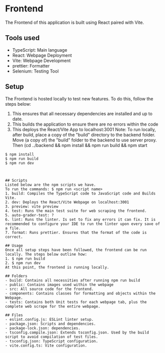 # Frontend
The Frontend of this application is built using React paired with Vite. 

## Tools used
- TypeScript: Main language
- React: Webpage Deployment
- Vite: Webpage Development 
- prettier: Formatter
- Selenium: Testing Tool

## Setup
The Frontend is hosted locally to test new features. To do this, follow
the steps below:

1. This ensures that all necessary dependencies are installed and up to date.
2. This builds the application to ensure there are no errors within the code
3. This deploys the React/Vite App to localhost:3001
Note: To run locally, after build, place a copy of the "build" directory to the backend folder.
      Move (a copy of) the "build" folder to the backend to use server proxy.
      Then (cd ../backend && npm install && npm run build && npm start

```plaintext
$ npm install
$ npm run build
$ npm run dev



## Scripts
Listed below are the npm scripts we have. 
To run the commands: $ npm run <script name>
1. build: Compiles the TypeScript code to JavaScript code and Builds Vite.
2. dev: Deploys the React/Vite Webpage on localhost:3001
3. preview: vite preview
4. test: Runs the main test suite for web scraping the frontend.
5. auto-grader-test: ?
6. lint: Runs the linter. Is set to fix any errors it can fix. It is recommended to configure your IDE to run the linter upon every save of a file.
7. format: Runs prettier. Ensures that the format of the code is correct.

## Usage
Once all setup steps have been followed, the frontend can be run locally. The steps below outline how:
1. $ npm run build
2. $ npm run dev
At this point, the frontend is running locally.

## Folders
- build: Contains all necessities after running npm run build
- public: Contains images used within the webpage
- src: All source code for the frontend.
- components: Contains classes for formatting and objects within the Webpage.
- tests: Contains both Unit tests for each webpage tab, plus the complete web scrape for the entire webpage. 

## Files
- eslint.config.js: ESLint linter setup.
- package.json: Scripts and dependencies.
- package-lock.json: dependencies.
- tsconfig.compile.json: Extends tsconfig.json. Used by the build script to avoid compilation of test files.
- tsconfig.json: TypeScript configuration.
- vite.config.ts: Vite configuration.








